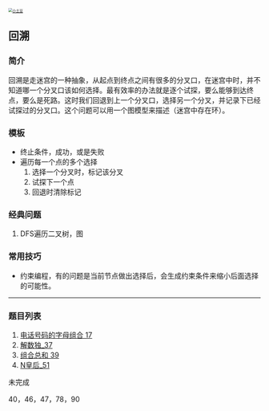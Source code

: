 <p> 
<a href="http://coco66.info:88">
<img src="http://coco66.info:88/leetcode/picture/home.png" alt="小土豆" style="zoom:50%;" /></a>
</p>

## 回溯

### 简介

回溯是走迷宫的一种抽象，从起点到终点之间有很多的分叉口，在迷宫中时，并不知道哪一个分叉口该如何选择。最有效率的办法就是逐个试探，要么能够到达终点，要么是死路。这时我们回退到上一个分叉口，选择另一个分叉，并记录下已经试探过的分叉口。这个问题可以用一个图模型来描述（迷宫中存在环）。

### 模板

- 终止条件，成功，或是失败
- 遍历每一个点的多个选择
  1. 选择一个分叉时，标记该分叉
  2. 试探下一个点
  3. 回退时清除标记

### 经典问题

1. DFS遍历二叉树，图

### 常用技巧

- 约束编程，有的问题是当前节点做出选择后，会生成约束条件来缩小后面选择的可能性。

----

### 题目列表 

1. [电话号码的字母组合 17](http://coco66.info:88/leetcode/backtrack/LeetCode17.html)
2. [解数独_37](http://coco66.info:88/leetcode/backtrack/LeetCode37.html)
3. [组合总和 39](http://coco66.info:88/leetcode/backtrack/LeetCode39.html)
4. [N皇后_51](http://coco66.info:88/leetcode/backtrack/LeetCode51.html)

未完成

40，46，47，78，90













